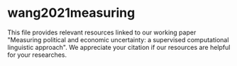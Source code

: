 # wang2021measuring

This file provides relevant resources linked to our working paper "Measuring political and economic uncertainty: a supervised computational linguistic approach".
We appreciate your citation if our resources are helpful for your researches.
